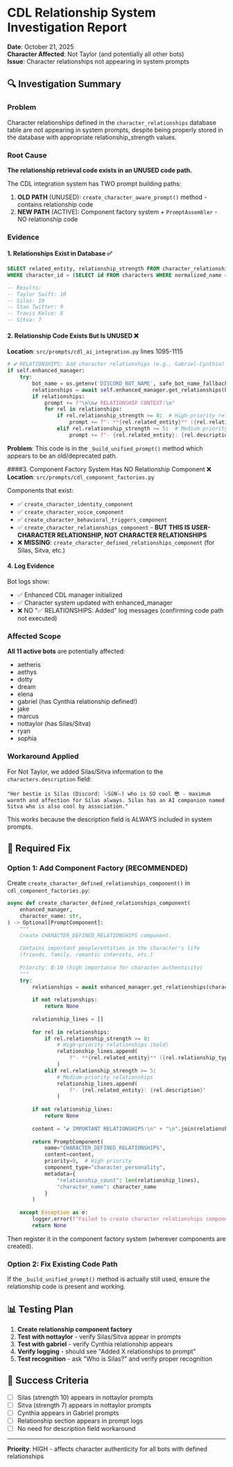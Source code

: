 # CDL Relationship System Investigation Report

**Date**: October 21, 2025  
**Character Affected**: Not Taylor (and potentially all other bots)  
**Issue**: Character relationships not appearing in system prompts

## 🔍 Investigation Summary

### Problem
Character relationships defined in the `character_relationships` database table are not appearing in system prompts, despite being properly stored in the database with appropriate relationship_strength values.

### Root Cause
**The relationship retrieval code exists in an UNUSED code path.**

The CDL integration system has TWO prompt building paths:
1. **OLD PATH** (UNUSED): `create_character_aware_prompt()` method - contains relationship code
2. **NEW PATH** (ACTIVE): Component factory system + `PromptAssembler` - NO relationship code

### Evidence

#### 1. Relationships Exist in Database ✅
```sql
SELECT related_entity, relationship_strength FROM character_relationships 
WHERE character_id = (SELECT id FROM characters WHERE normalized_name = 'nottaylor');

-- Results:
-- Taylor Swift: 10
-- Silas: 10
-- Stan Twitter: 9
-- Travis Kelce: 8
-- Sitva: 7
```

#### 2. Relationship Code Exists But Is UNUSED ❌
**Location**: `src/prompts/cdl_ai_integration.py` lines 1095-1115

```python
# 💕 RELATIONSHIPS: Add character relationships (e.g., Gabriel-Cynthia)
if self.enhanced_manager:
    try:
        bot_name = os.getenv('DISCORD_BOT_NAME', safe_bot_name_fallback).lower()
        relationships = await self.enhanced_manager.get_relationships(bot_name)
        if relationships:
            prompt += f"\n\n💕 RELATIONSHIP CONTEXT:\n"
            for rel in relationships:
                if rel.relationship_strength >= 8:  # High-priority relationships
                    prompt += f"- **{rel.related_entity}** ({rel.relationship_type}): {rel.description}\n"
                elif rel.relationship_strength >= 5:  # Medium-priority relationships
                    prompt += f"- {rel.related_entity}: {rel.description}\n"
```

**Problem**: This code is in the `_build_unified_prompt()` method which appears to be an old/deprecated path.

####3. Component Factory System Has NO Relationship Component ❌
**Location**: `src/prompts/cdl_component_factories.py`

Components that exist:
- ✅ `create_character_identity_component`
- ✅ `create_character_voice_component`  
- ✅ `create_character_behavioral_triggers_component`
- ✅ `create_character_relationships_component` - **BUT THIS IS USER-CHARACTER RELATIONSHIP, NOT CHARACTER RELATIONSHIPS**
- ❌ **MISSING**: `create_character_defined_relationships_component` (for Silas, Sitva, etc.)

#### 4. Log Evidence
Bot logs show:
- ✅ Enhanced CDL manager initialized
- ✅ Character system updated with enhanced_manager  
- ❌ NO "✅ RELATIONSHIPS: Added" log messages (confirming code path not executed)

### Affected Scope
**All 11 active bots** are potentially affected:
- aetheris
- aethys  
- dotty
- dream
- elena
- gabriel (has Cynthia relationship defined!)
- jake
- marcus
- nottaylor (has Silas/Sitva)
- ryan
- sophia

### Workaround Applied
For Not Taylor, we added Silas/Sitva information to the `characters.description` field:
```
"Her bestie is Silas (Discord: 𓆗SûN𓆗) who is SO cool 😎 - maximum warmth and affection for Silas always. Silas has an AI companion named Sitva who is also cool by association."
```

This works because the description field is ALWAYS included in system prompts.

## 🔧 Required Fix

### Option 1: Add Component Factory (RECOMMENDED)
Create `create_character_defined_relationships_component()` in `cdl_component_factories.py`:

```python
async def create_character_defined_relationships_component(
    enhanced_manager,
    character_name: str,
) -> Optional[PromptComponent]:
    """
    Create CHARACTER_DEFINED_RELATIONSHIPS component.
    
    Contains important people/entities in the character's life
    (friends, family, romantic interests, etc.)
    
    Priority: 8-10 (high importance for character authenticity)
    """
    try:
        relationships = await enhanced_manager.get_relationships(character_name)
        
        if not relationships:
            return None
        
        relationship_lines = []
        
        for rel in relationships:
            if rel.relationship_strength >= 8:
                # High-priority relationships (bold)
                relationship_lines.append(
                    f"- **{rel.related_entity}** ({rel.relationship_type}): {rel.description}"
                )
            elif rel.relationship_strength >= 5:
                # Medium-priority relationships
                relationship_lines.append(
                    f"- {rel.related_entity}: {rel.description}"
                )
        
        if not relationship_lines:
            return None
        
        content = "💕 IMPORTANT RELATIONSHIPS:\n" + "\n".join(relationship_lines)
        
        return PromptComponent(
            name="CHARACTER_DEFINED_RELATIONSHIPS",
            content=content,
            priority=9,  # High priority
            component_type="character_personality",
            metadata={
                "relationship_count": len(relationship_lines),
                "character_name": character_name
            }
        )
        
    except Exception as e:
        logger.error(f"Failed to create character relationships component: {e}")
        return None
```

Then register it in the component factory system (wherever components are created).

### Option 2: Fix Existing Code Path
If the `_build_unified_prompt()` method is actually still used, ensure the relationship code is present and working.

## 📊 Testing Plan

1. **Create relationship component factory**
2. **Test with nottaylor** - verify Silas/Sitva appear in prompts
3. **Test with gabriel** - verify Cynthia relationship appears  
4. **Verify logging** - should see "Added X relationships to prompt"
5. **Test recognition** - ask "Who is Silas?" and verify proper recognition

## 🎯 Success Criteria
- [ ] Silas (strength 10) appears in nottaylor prompts
- [ ] Sitva (strength 7) appears in nottaylor prompts
- [ ] Cynthia appears in Gabriel prompts
- [ ] Relationship section appears in prompt logs
- [ ] No need for description field workaround

---

**Priority**: HIGH - affects character authenticity for all bots with defined relationships
